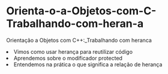 # Orienta-o-a-Objetos-com-C-Trabalhando-com-heran-a
Orientação a Objetos com C++:_Trabalhando com heranca



<li>Vimos como usar herança para reutilizar código
<li>Aprendemos sobre o modificador protected
<li>Entendemos na prática o que significa a relação de herança
